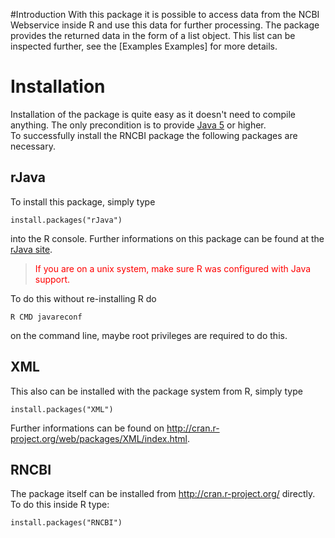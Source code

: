 #Introduction
With this package it is possible to access data from the NCBI Webservice inside R and use this data for further processing.
The package provides the returned data in the form of a list object. This list can be inspected further, see the [Examples Examples] for more details.

# Installation
Installation of the package is quite easy as it doesn't need to compile anything.
The only precondition is to provide [Java 5](http://www.java.com/) or higher.<br>
To successfully install the RNCBI package the following packages are necessary.
## rJava
To install this package, simply type 

    install.packages("rJava")

into the R console. Further informations on this package can be found at the [rJava site](http://www.rforge.net/rJava/).
<blockquote><font color="red">If you are on a unix system, make sure R was configured with Java support.</font></blockquote>
To do this without re-installing R do

    R CMD javareconf

on the command line, maybe root privileges are required to do this.
## XML
This also can be installed with the package system from R, simply type 

    install.packages("XML")

Further informations can be found on http://cran.r-project.org/web/packages/XML/index.html.

## RNCBI
The package itself can be installed from http://cran.r-project.org/ directly.
To do this inside R type:

    install.packages("RNCBI")
